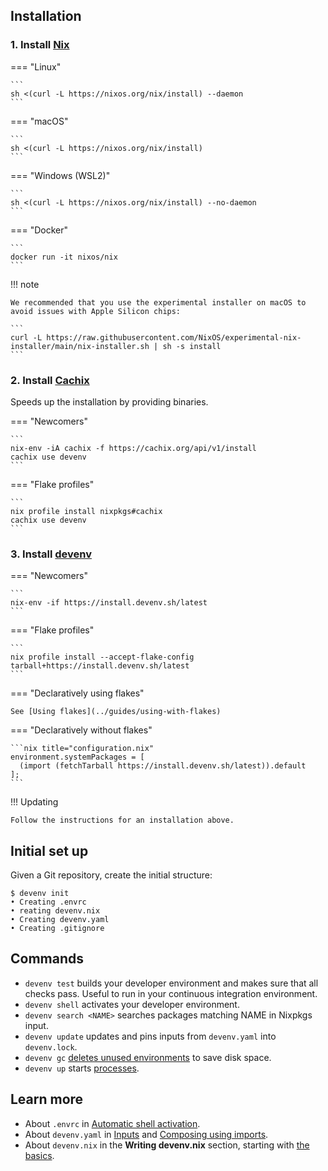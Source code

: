 
## Installation


### 1. Install [Nix](https://nixos.org)

=== "Linux"

    ```
    sh <(curl -L https://nixos.org/nix/install) --daemon
    ```
=== "macOS"

    ```
    sh <(curl -L https://nixos.org/nix/install)
    ```

=== "Windows (WSL2)"
   
    ```
    sh <(curl -L https://nixos.org/nix/install) --no-daemon
    ```

=== "Docker"

    ```
    docker run -it nixos/nix
    ```

!!! note

    We recommended that you use the experimental installer on macOS to avoid issues with Apple Silicon chips:

    ```
    curl -L https://raw.githubusercontent.com/NixOS/experimental-nix-installer/main/nix-installer.sh | sh -s install
    ```

### 2. Install [Cachix](https://cachix.org)

Speeds up the installation by providing binaries.

=== "Newcomers"

    ```
    nix-env -iA cachix -f https://cachix.org/api/v1/install
    cachix use devenv
    ```

=== "Flake profiles"

    ```
    nix profile install nixpkgs#cachix
    cachix use devenv
    ```

### 3. Install [devenv](https://github.com/cachix/devenv)


=== "Newcomers"

    ```
    nix-env -if https://install.devenv.sh/latest
    ```

=== "Flake profiles"

    ```
    nix profile install --accept-flake-config tarball+https://install.devenv.sh/latest
    ```
=== "Declaratively using flakes"

    See [Using flakes](../guides/using-with-flakes)

=== "Declaratively without flakes"

    ```nix title="configuration.nix"
    environment.systemPackages = [ 
      (import (fetchTarball https://install.devenv.sh/latest)).default
    ];
    ```


!!! Updating

    Follow the instructions for an installation above. 

## Initial set up

Given a Git repository, create the initial structure:

```shell-session
$ devenv init
• Creating .envrc
• reating devenv.nix
• Creating devenv.yaml
• Creating .gitignore
```

## Commands

- ``devenv test`` builds your developer environment and makes sure that all checks pass. Useful to run in your continuous integration environment.
- ``devenv shell`` activates your developer environment.
- ``devenv search <NAME>`` searches packages matching NAME in Nixpkgs input.
- ``devenv update`` updates and pins inputs from ``devenv.yaml`` into ``devenv.lock``.
- ``devenv gc`` [deletes unused environments](garbage-collection.md) to save disk space.
- ``devenv up`` starts [processes](processes.md).

## Learn more

- About ``.envrc`` in [Automatic shell activation](automatic-shell-activation.md).
- About ``devenv.yaml`` in [Inputs](inputs.md) and [Composing using imports](composing-using-imports.md).
- About ``devenv.nix`` in the **Writing devenv.nix** section, starting with [the basics](basics.md).
